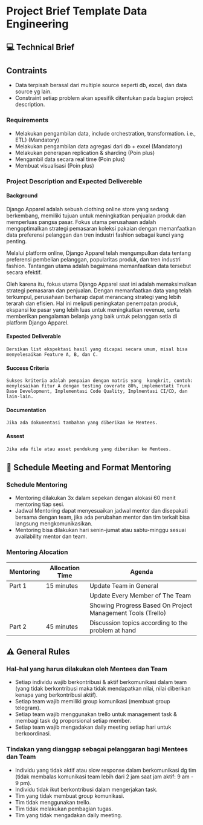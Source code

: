 # Project Brief Template Data Engineering

## 💻 Technical Brief

## Contraints

- Data terpisah berasal dari multiple source seperti db, excel, dan data source yg lain.
- Constraint setiap problem akan spesifik ditentukan pada bagian project description.

### Requirements

- Melakukan pengambilan data, include orchestration, transformation. i.e., ETL) (Mandatory)
- Melakukan pengambilan data agregasi dari db + excel (Mandatory)
- Melakukan penerapan replication & sharding (Poin plus)
- Mengambil data secara real time (Poin plus)
- Membuat visualisasi (Poin plus)

### Project Description and Expected Delivereble

#### Background

Django Apparel adalah sebuah clothing online store yang sedang berkembang, memiliki tujuan untuk meningkatkan penjualan produk dan memperluas pangsa pasar. Fokus utama perusahaan adalah mengoptimalkan strategi pemasaran koleksi pakaian dengan memanfaatkan data preferensi pelanggan dan tren industri fashion sebagai kunci yang penting.

Melalui platform online, Django Apparel telah mengumpulkan data tentang preferensi pembelian pelanggan, popularitas produk, dan tren industri fashion. Tantangan utama adalah bagaimana memanfaatkan data tersebut secara efektif.

Oleh karena itu, fokus utama Django Apparel saat ini adalah memaksimalkan strategi pemasaran dan penjualan. Dengan memanfaatkan data yang telah terkumpul, perusahaan berharap dapat merancang strategi yang lebih terarah dan efisien. Hal ini meliputi peningkatan penempatan produk, ekspansi ke pasar yang lebih luas untuk meningkatkan revenue, serta memberikan pengalaman belanja yang baik untuk pelanggan setia di platform Django Apparel.

#### Expected Deliverable

`Bersikan list ekspektasi hasil yang dicapai secara umum, misal bisa menyelesaikan Feature A, B, dan C.`

#### Success Criteria

`Sukses kriteria adalah penpaian dengan matris yang  kongkrit, contoh: menylesaikan fitur A dengan testing coverate 80%, implementati Trunk Base Development, Implementasi Code Quality, Implmentasi CI/CD, dan lain-lain.`

#### Documentation

`Jika ada dokumentasi tambahan yang diberikan ke Mentees.`

#### Assest

`Jika ada file atau asset pendukung yang diberikan ke Mentees.`

## 📆 Schedule Meeting and Format Mentoring

### Schedule Mentoring

- Mentoring dilakukan 3x dalam sepekan dengan alokasi 60 menit mentoring tiap sesi.
- Jadwal Mentoring dapat menyesuaikan jadwal mentor dan disepakati bersama dengan team, jika ada perubahan mentor dan tim terkait bisa langsung mengkomunikasikan.
- Mentoring bisa dilakukan hari senin-jumat atau sabtu-minggu sesuai availability mentor dan team.

### Mentoring Alocation

| Mentoring | Allocation Time | Agenda                                                      |
| --------- | --------------- | ----------------------------------------------------------- |
| Part 1    | 15 minutes      | Update Team in General                                      |
|           |                 | Update Every Member of The Team                             |
|           |                 | Showing Progress Based On Project Management Tools (Trello) |
| Part 2    | 45 minutes      | Discussion topics according to the problem at hand          |

## ⚠️ General Rules

### Hal-hal yang harus dilakukan oleh Mentees dan Team

- Setiap individu wajib berkontribusi & aktif berkomunikasi dalam team (yang tidak berkontribusi maka tidak mendapatkan nilai, nilai diberikan kenapa yang berkontribusi aktif).
- Setiap team wajib memiliki group komunikasi (membuat group telegram).
- Setiap team wajib menggunakan trello untuk management task & membagi task dg proporsional setiap member.
- Setiap team wajib mengadakan daily meeting setiap hari untuk berkoordinasi.

### Tindakan yang dianggap sebagai pelanggaran bagi Mentees dan Team

- Individu yang tidak aktif atau slow response dalam berkomunikasi dg tim (tidak membalas komunikasi team lebih dari 2 jam saat jam aktif: 9 am - 9 pm).
- Individu tidak ikut berkontribusi dalam mengerjakan task.
- Tim yang tidak membuat group komunikasi.
- Tim tidak menggunakan trello.
- Tim tidak melakukan pembagian tugas.
- Tim yang tidak mengadakan daily meeting.
